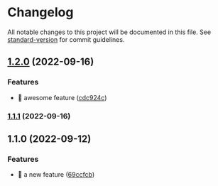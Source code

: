 # Changelog

All notable changes to this project will be documented in this file. See [standard-version](https://github.com/conventional-changelog/standard-version) for commit guidelines.

## [1.2.0](https://github.com/gokuney/test-git-cz/compare/v1.1.1...v1.2.0) (2022-09-16)


### Features

* 🎸 awesome feature ([cdc924c](https://github.com/gokuney/test-git-cz/commit/cdc924c3194d5c5b21416ac0ee6d828cfb164b0f))

### [1.1.1](https://github.com/gokuney/test-git-cz/compare/v1.1.0...v1.1.1) (2022-09-16)

## 1.1.0 (2022-09-12)


### Features

* 🎸 a new feature ([69ccfcb](https://github.com/gokuney/test-git-cz/commit/69ccfcb4694466d7cc2bf3faaee170b9f0f10837))